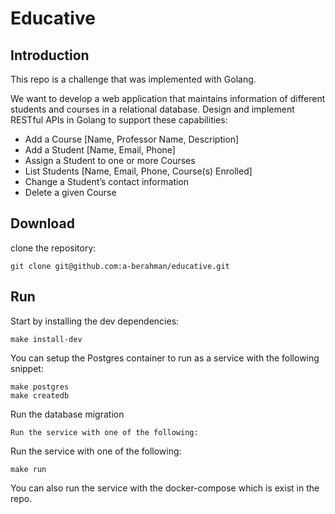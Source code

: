 # Educative

## Introduction

This repo is a challenge that was implemented with Golang.

We want to develop a web application that maintains information of different students and courses in a relational database.  Design and implement RESTful APIs in Golang to support these capabilities:

- Add a Course [Name, Professor Name, Description]
- Add a Student [Name, Email, Phone] 
- Assign a Student to one or more Courses
- List Students [Name, Email, Phone, Course(s) Enrolled] 
- Change a Student’s contact information
- Delete a given Course 

## Download

clone the repository:

```
git clone git@github.com:a-berahman/educative.git
```

## Run

Start by installing the dev dependencies:

```
make install-dev
```

You can setup the Postgres container to run as a service with the following snippet:

```
make postgres
make createdb
```

Run the database migration

```
Run the service with one of the following:
```

Run the service with one of the following:

```
make run
```
You can also run the service with the docker-compose which is exist in the repo.

